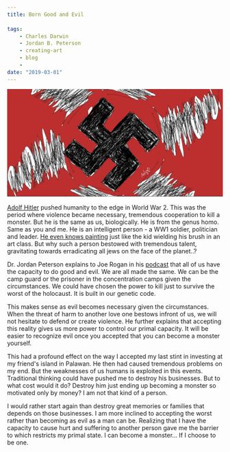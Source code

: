 ```yaml
---
title: Born Good and Evil

tags:
    - Charles Darwin
    - Jordan B. Peterson
    - creating-art
    - blog
    - 
date: "2019-03-01"
---
```


![swastika](swastika.jpg)

[Adolf Hitler](https://en.wikipedia.org/wiki/Adolf_Hitler) pushed humanity to the edge in World War 2. This was the period where violence became necessary, tremendous cooperation to kill a monster. But he is the same as us, biologically. He is from the genus homo. Same as you and me. He is an intelligent person - a WW1 soldier, politician and leader. [He even knows painting](https://www.google.com/search?q=artistic+talent+of+adolf+hitler&rlz=1C1CHBF_enPH738PH738&oq=artistic+talent+of+adolf+hitler&aqs=chrome..69i57.17292j0j7&sourceid=chrome&ie=UTF-8) just like the kid wielding his brush in an art class. But why such a person bestowed with tremendous talent, gravitating towards erradicating all jews on the face of the planet..?

Dr. Jordan Peterson explains to Joe Rogan in his [podcast](https://www.youtube.com/watch?v=USg3NR76XpQ) that all of us have the capacity to do good and evil. We are all made the same. We can be the camp guard or the prisoner in the concentration camps given the circumstances. We could have chosen the power to kill just to survive the worst of the holocaust. It is built in our genetic code. 

This makes sense as evil becomes necessary given the circumstances. When the threat of harm to another love one bestows infront of us, we will not hesitate to defend or create violence. He further explains that accepting this reality gives us more power to control our primal capacity. It will be easier to recognize evil once you accepted that you can become a monster yourself.

This had a profound effect on the way I accepted my last stint in investing at my friend's island in Palawan. He then had caused tremendous problems on my end. But the weaknesses of us humans is exploited in this events. Traditional thinking could have pushed me to destroy his businesses. But to what cost would it do? Destroy him just ending up becoming a monster so motivated only by money? I am not that kind of a person. 

I would rather start again than destroy great memories or families that depends on those businesses. I am more inclined to accepting the worst rather than becoming as evil as a man can be. Realizing that I have the capacity to cause hurt and suffering to another person gave me the barrier to which restricts my primal state. I can become a monster... If I choose to be one.

